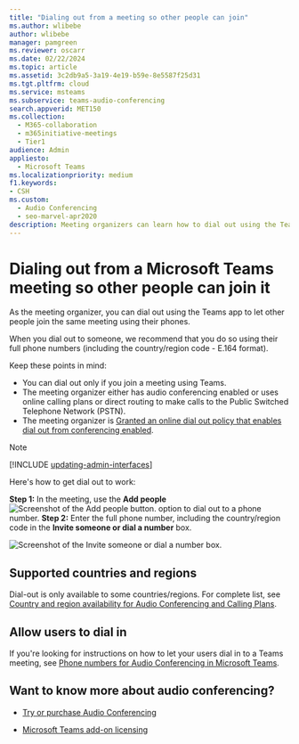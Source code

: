 ```yaml
---
title: "Dialing out from a meeting so other people can join"
ms.author: wlibebe
author: wlibebe
manager: pamgreen
ms.reviewer: oscarr
ms.date: 02/22/2024
ms.topic: article
ms.assetid: 3c2db9a5-3a19-4e19-b59e-8e5587f25d31
ms.tgt.pltfrm: cloud
ms.service: msteams
ms.subservice: teams-audio-conferencing
search.appverid: MET150
ms.collection: 
  - M365-collaboration
  - m365initiative-meetings
  - Tier1
audience: Admin
appliesto: 
  - Microsoft Teams
ms.localizationpriority: medium
f1.keywords:
- CSH
ms.custom: 
  - Audio Conferencing
  - seo-marvel-apr2020
description: Meeting organizers can learn how to dial out using the Teams app to let other people join the same meeting using their phones.
---
```


# Dialing out from a Microsoft Teams meeting so other people can join it

As the meeting organizer, you can dial out using the Teams app to let other people join the same meeting using their phones.

When you dial out to someone, we recommend that you do so using their full phone numbers (including the country/region code - E.164 format).
  
Keep these points in mind:

- You can dial out only if you join a meeting using Teams.
- The meeting organizer either has audio conferencing enabled or uses online calling plans or direct routing to make calls to the Public Switched Telephone Network (PSTN).
- The meeting organizer is [Granted an online dial out policy that enables dial out from conferencing enabled](/powershell/module/teams/grant-csdialoutpolicy).

> [!NOTE]
> [!INCLUDE [updating-admin-interfaces](includes/updating-admin-interfaces.md)]

Here's how to get dial out to work:

 **Step 1:** In the meeting, use the **Add people** ![Screenshot of the Add people button.](media/add-people-button.png) option to dial out to a phone number.
 **Step 2:** Enter the full phone number, including the country/region code in the **Invite someone or dial a number** box.
  
![Screenshot of the Invite someone or dial a number box.](media/invite-someone-box.png)

## Supported countries and regions

Dial-out is only available to some countries/regions. For complete list, see [Country and region availability for Audio Conferencing and Calling Plans](country-and-region-availability-for-audio-conferencing-and-calling-plans/country-and-region-availability-for-audio-conferencing-and-calling-plans.md).

## Allow users to dial in

If you're looking for instructions on how to let your users dial in to a Teams meeting, see [Phone numbers for Audio Conferencing in Microsoft Teams](phone-numbers-for-audio-conferencing-in-teams.md).

## Want to know more about audio conferencing?

- [Try or purchase Audio Conferencing](try-or-purchase-audio-conferencing-in-office-365-for-teams.md)

- [Microsoft Teams add-on licensing](./teams-add-on-licensing/microsoft-teams-add-on-licensing.md)

